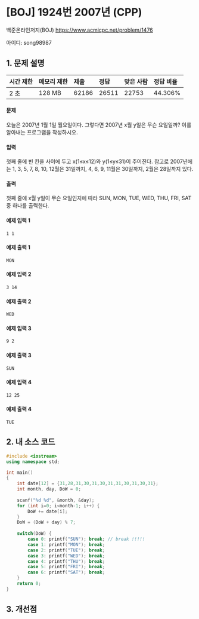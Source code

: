 # [BOJ] 1924번 2007년 (CPP)

백준온라인저지(BOJ) https://www.acmicpc.net/problem/1476

아이디: song98987



## 1. 문제 설명

| 시간 제한 | 메모리 제한 | 제출  | 정답  | 맞은 사람 | 정답 비율 |
| :-------- | :---------- | :---- | :---- | :-------- | :-------- |
| 2 초      | 128 MB      | 62186 | 26511 | 22753     | 44.306%   |

#### 	문제

오늘은 2007년 1월 1일 월요일이다. 그렇다면 2007년 x월 y일은 무슨 요일일까? 이를 알아내는 프로그램을 작성하시오.

#### 입력

첫째 줄에 빈 칸을 사이에 두고 x(1≤x≤12)와 y(1≤y≤31)이 주어진다. 참고로 2007년에는 1, 3, 5, 7, 8, 10, 12월은 31일까지, 4, 6, 9, 11월은 30일까지, 2월은 28일까지 있다.

#### 출력

첫째 줄에 x월 y일이 무슨 요일인지에 따라 SUN, MON, TUE, WED, THU, FRI, SAT중 하나를 출력한다.



#### 예제 입력 1

```
1 1
```

#### 예제 출력 1

```
MON
```

#### 예제 입력 2

```
3 14
```

#### 예제 출력 2

```
WED
```

#### 예제 입력 3

```
9 2
```

#### 예제 출력 3

```
SUN
```

#### 예제 입력 4

```
12 25
```

#### 예제 출력 4

```
TUE
```



## 2. 내 소스 코드

```C++
#include <iostream>
using namespace std;

int main()
{
    int date[12] = {31,28,31,30,31,30,31,31,30,31,30,31};
    int month, day, DoW = 0;
    
    scanf("%d %d", &month, &day);
    for (int i=0; i<month-1; i++) {
        DoW += date[i];
    }
    DoW = (DoW + day) % 7;
    
    switch(DoW) {
        case 0: printf("SUN"); break; // break !!!!!
        case 1: printf("MON"); break;
        case 2: printf("TUE"); break;
        case 3: printf("WED"); break;
        case 4: printf("THU"); break;
        case 5: printf("FRI"); break;
        case 6: printf("SAT"); break;
    }
    return 0;
}


```



## 3. 개선점


